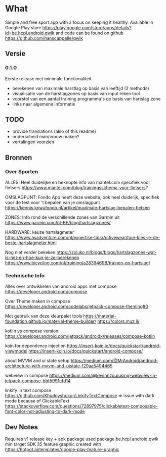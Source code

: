 # What

Simple and free sport app with a focus on keeping it healthy. 
Available in Google Play store https://play.google.com/store/apps/details?id=be.hcpl.android.qwik 
and code can be found on github https://github.com/hanscappelle/qwik

## Versie

### 0.1.0

Eerste release met minimale functionaliteit

- berekenen van maximale harstlag op basis van leeftijd (2 methods)
- visualisatie van de harstlagzones op basis van input reken tool
- voorstel van een aantal training programma's op basis van hartslag zone
- links naar algemene informatie

## TODO

- provide translations (also of this readme)
- onderscheid man/vrouw maken?
- vertalingen voorzien

## Bronnen

### Over Sporten

ALLES: Heel duidelijke en beknopte info van mantel.com specifiek voor fietsers
https://www.mantel.com/blog/trainingsschema-voor-fietsers?

OMSLAGPUNT: Fondo App heeft deze website, ook heel duidelijk, specifiek voor de test voor 't bepalen van je omslagpunt
https://kennis.knwufondo.nl/artikel/maximale-hartslag-bepalen-fietsen

ZONES: Info rond de verschillende zones van Garmin uit
https://www.garmin.com/nl-BE/blog/hartslagzones/

HARDWARE: keuze hartslagmeter
https://www.asadventure.com/nl/expertise-tips/Activewear/hoe-kies-je-de-beste-hartslagmeter.html

Nog niet verder bekeken
https://zoluko.nl/blogs/blogs/hartslagzones-wat-is-het-en-hoe-kun-je-ze-berekenen
https://www.bicycling.com/nl/training/a28394698/trainen-op-hartslag/

### Technische Info

Alles over ontwikkelen van android apps met compose
https://developer.android.com/compose

Over Theme maken in compose
https://developer.android.com/codelabs/jetpack-compose-theming#0

Met gebruik van deze kleurpalet tools
https://material-foundation.github.io/material-theme-builder/
https://colors.muz.li/

kotlin vs compose version
https://developer.android.com/jetpack/androidx/releases/compose-kotlin

koin for dependency injection
https://insert-koin.io/docs/quickstart/android-viewmodel
https://insert-koin.io/docs/quickstart/android-compose/

about MVVM and ui state setup
https://medium.com/@MrAndroid/android-architecture-with-mvvm-and-uistate-f29aa5494465

webview in compose
https://medium.com/@kevinnzou/using-webview-in-jetpack-compose-bbf5991cfd14

linkify in text compose
https://github.com/Khudoyshukur/LinkifyTextCompose
=> issue with dark mode because of ClickableText
https://stackoverflow.com/questions/72897975/clickabletext-composable-font-color-not-adjusting-to-dark-mode

## Dev Notes

Requires v1 release key + apk package
used package be.hcpl.android.qwik
min target SDK 35
feature graphic created with https://hotpot.ai/templates/google-play-feature-graphic